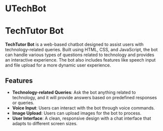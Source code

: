 # UTechBot
# TechTutor Bot

**TechTutor Bot** is a web-based chatbot designed to assist users with technology-related queries. Built using HTML, CSS, and JavaScript, the bot can handle various types of questions related to technology and provides an interactive experience. The bot also includes features like speech input and file upload for a more dynamic user experience.

## Features

- **Technology-related Queries**: Ask the bot anything related to technology, and it will provide answers based on predefined responses or queries.
- **Voice Input**: Users can interact with the bot through voice commands.
- **Image Upload**: Users can upload images for the bot to process.
- **User Interface**: A clean, responsive design with a chat interface that adapts to different screen sizes.
